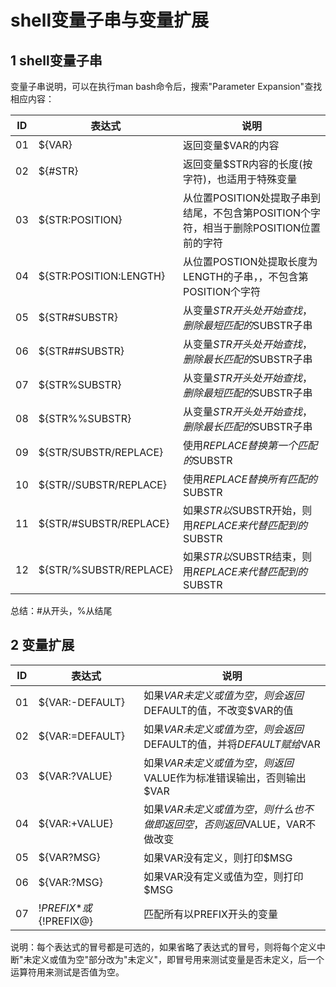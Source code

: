 # shell变量子串与变量扩展

## 1 shell变量子串

变量子串说明，可以在执行man bash命令后，搜索"Parameter Expansion"查找相应内容：

ID | 表达式 | 说明
---|---|---
01 | ${VAR} | 返回变量$VAR的内容
02 | ${#STR} | 返回变量$STR内容的长度(按字符)，也适用于特殊变量
03 | ${STR:POSITION} | 从位置POSITION处提取子串到结尾，不包含第POSITION个字符，相当于删除POSITION位置前的字符
04 | ${STR:POSITION:LENGTH} | 从位置POSTION处提取长度为LENGTH的子串，，不包含第POSITION个字符
05 | ${STR#SUBSTR} | 从变量$STR开头处开始查找，删除最短匹配的$SUBSTR子串
06 | ${STR##SUBSTR} | 从变量$STR开头处开始查找，删除最长匹配的$SUBSTR子串
07 | ${STR%SUBSTR} | 从变量$STR开头处开始查找，删除最短匹配的$SUBSTR子串
08 | ${STR%%SUBSTR} | 从变量$STR开头处开始查找，删除最长匹配的$SUBSTR子串
09 | ${STR/SUBSTR/REPLACE} | 使用$REPLACE替换第一个匹配的$SUBSTR
10 | ${STR//SUBSTR/REPLACE} | 使用$REPLACE替换所有匹配的$SUBSTR
11 | ${STR/#SUBSTR/REPLACE} | 如果$STR以$SUBSTR开始，则用$REPLACE来代替匹配到的$SUBSTR
12 | ${STR/%SUBSTR/REPLACE} | 如果$STR以$SUBSTR结束，则用$REPLACE来代替匹配到的$SUBSTR

总结：#从开头，%从结尾  

## 2 变量扩展  

ID | 表达式 | 说明
---|---|---
01 | ${VAR:-DEFAULT} | 如果$VAR未定义或值为空，则会返回$DEFAULT的值，不改变$VAR的值
02 | ${VAR:=DEFAULT} | 如果$VAR未定义或值为空，则会返回$DEFAULT的值，并将$DEFAULT赋给$VAR
03 | ${VAR:?VALUE} | 如果$VAR未定义或值为空，则返回$VALUE作为标准错误输出，否则输出$VAR
04 | ${VAR:+VALUE} | 如果$VAR未定义或值为空，则什么也不做即返回空，否则返回$VALUE，VAR不做改变
05 | ${VAR?MSG} | 如果VAR没有定义，则打印$MSG
06 | ${VAR:?MSG} | 如果VAR没有定义或值为空，则打印$MSG
07 | ${!PREFIX*}或${!PREFIX@} | 匹配所有以PREFIX开头的变量

说明：每个表达式的冒号都是可选的，如果省略了表达式的冒号，则将每个定义中断"未定义或值为空"部分改为"未定义"，即冒号用来测试变量是否未定义，后一个运算符用来测试是否值为空。